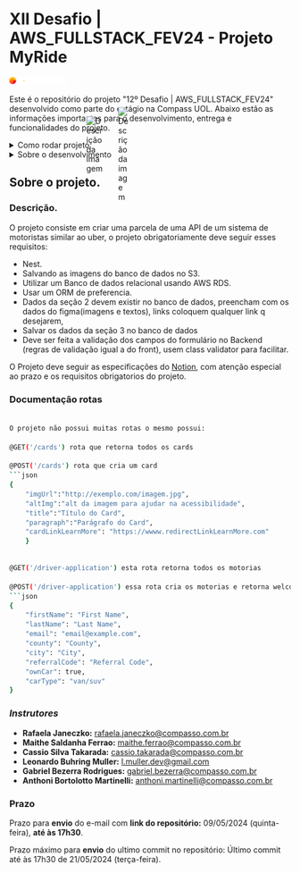 # XII Desafio | AWS_FULLSTACK_FEV24 - Projeto MyRide
 <img width="20%"  src="./public/imagesREADME/compassUolLogoSvg.svg"/>

Este é o repositório do projeto "12º Desafio | AWS_FULLSTACK_FEV24" desenvolvido como parte do estágio na Compass UOL. Abaixo estão as informações importantes para o desenvolvimento, entrega e funcionalidades do projeto.

<details>
  <summary style="position:relative;">Como rodar projeto <img width="30" alt="Descrição da imagem" style="position: absolute; top: 50%; left: 153px; transform: translate(-50%, -50%);" src="https://www.svgrepo.com/show/528592/settings.svg"></summary>

## Como instalar as dependências:

```sh
git clone https://github.com/EduardoMG12/Challenge2_CompassCine.git
git clone git@github.com:EduardoMG12/Challenge2_CompassCine.git # caso estiver usando token ssh use este comando
cd Challenge2_CompassCine
npm install

```

## environments

```ts
DB_HOST=compassdbchallenge.c70yw2480omh.us-east-1.rds.amazonaws.com
DB_PORT=3306
DB_USERNAME=admin
DB_PASSWORD=Jx10QhEnksGzqT74z8zn
DB_NAME=backendCompass
```

## Como rodar o projeto
```sh
# certifique-se que vocë esta na pasta do projeto
docker-compose -f ./docker-compose.mongoConfig.yml up --build -d
npm run dev
```

<!-- docker compose up --build -d # roda todos os containers(banco de dados e back-end) 
docker compose up --build -d mongodb # roda apenas o container banco de dados 
docker compose up --build -d  application # roda apenas o container com o back-end -->
## Como derrubar todos os containers
```sh
docker kill $(docker ps -q)
```
</details>

<details>
  <summary style="position:relative;">Sobre o desenvolvimento <img width="20" alt="Descrição da imagem" style="position: absolute; top: 50%; left: 205px; transform: translate(-50%, -50%);"  src="https://www.svgrepo.com/show/295412/development-web-development.svg"></summary>

## Sobre o desenvolvimento

### Desenvolvedor: 

- [**Charles Eduardo**](https://github.com/EduardoMG12)

### Trello:
[Trello](https://trello.com/c/W1atWg1P)

### Descrição técninca

O projeto foi desenvolvido seguindo a arquitetura padrão do NestJS, que é uma arquitetura modular e altamente escalável. Para garantir a qualidade e a consistência do código, adotei o ESLint e o Prettier. Além disso, segui a convenção de Conventional Commits para os commits.

Optei por priorizar o código e os comentários em inglês, alinhando-se com as práticas padrão da indústria. Para o gerenciamento de banco de dados, estou usando o MySQL e o TypeORM como ORM. Também usei o Class Validator para validações.

### Superando Obstáculos

O desenvolvimento do projeto apresentou dois desafios principais:

- 1. Aprendendo sobre o Backend:
    
    Como um novato no backend, tive que aprender muitos conceitos e tecnologias novas. Isso incluiu entender a estrutura básica do NestJS e como ele difere do Express. Após um tempo de estudo, percebi que o NestJS é mais simples que o Express devido aos seus conceitos de annotations, dependency injection e dependency inversion.

</details>

## Sobre o projeto.

### Descrição.

O projeto consiste em criar uma parcela de uma API de um sistema de motoristas similar ao uber, o projeto obrigatoriamente deve seguir esses requisitos:
- Nest.
- Salvando as imagens do banco  de dados no S3.
- Utilizar um Banco de dados relacional usando AWS RDS.
- Usar um ORM de preferencia.
- Dados da seção 2 devem existir no banco de dados, preencham com os dados do figma(imagens e textos), links coloquem qualquer link q desejarem,
- Salvar os dados da seção 3 no banco de dados
- Deve ser feita a validação dos campos do formulário no Backend (regras de validação igual a do front), usem class validator para facilitar.

 O Projeto deve seguir as especificações do [Notion](https://best-dryer-b6f.notion.site/Desafio-Semana-XII-8fad36f2de0e407dba9868496c23777a), com atenção especial ao prazo e os requisitos obrigatorios do projeto.

### Documentação rotas

```sh

O projeto não possui muitas rotas o mesmo possui:

@GET('/cards') rota que retorna todos os cards

@POST('/cards') rota que cria um card
```json 
{
    "imgUrl":"http://exemplo.com/imagem.jpg",
    "altImg":"alt da imagem para ajudar na acessibilidade",
    "title":"Título do Card",
    "paragraph":"Parágrafo do Card",
    "cardLinkLearnMore": "https://wwww.redirectLinkLearnMore.com"
    }

```
```sh

@GET('/driver-application') esta rota retorna todos os motorias

@POST('/driver-application') essa rota cria os motorias e retorna welcome, {firstName}
```json 
{
    "firstName": "First Name",
    "lastName": "Last Name",
    "email": "email@example.com",
    "county": "County",
    "city": "City",
    "referralCode": "Referral Code",
    "ownCar": true,
    "carType": "van/suv"
}

```

### *Instrutores*
- **Rafaela Janeczko:** [rafaela.janeczko@compasso.com.br](mailto:rafaela.janeczko@compasso.com.br)
- **Maithe Saldanha Ferrao:** [maithe.ferrao@compasso.com.br](mailto:maithe.ferrao@compasso.com.br)
- **Cassio Silva Takarada:** [cassio.takarada@compasso.com.br](mailto:cassio.takarada@compasso.com.br)
- **Leonardo Buhring Muller:** [l.muller.dev@gmail.com](mailto:l.muller.dev@gmail.com)
- **Gabriel Bezerra Rodrigues:** [gabriel.bezerra@compasso.com.br](mailto:gabriel.bezerra@compasso.com.br)
- **Anthoni Bortolotto Martinelli:** [anthoni.martinelli@compasso.com.br](mailto:anthoni.martinelli@compasso.com.br)

### **Prazo**

Prazo para **envio** do e-mail com **link do repositório:** 09/05/2024  (quinta-feira), **até às 17h30**.

Prazo máximo para **envio** do ultimo commit no repositório: Último commit até às 17h30 de 21/05/2024 (terça-feira).

